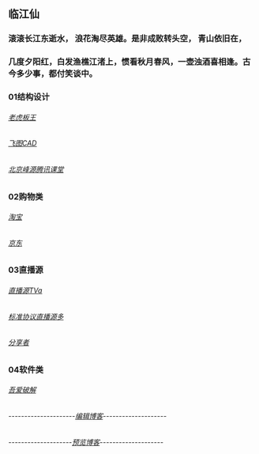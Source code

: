 ## 临江仙
### 滚滚长江东逝水， 浪花淘尽英雄。是非成败转头空， 青山依旧在，
### 几度夕阳红，白发渔樵江渚上，惯看秋月春风，一壶浊酒喜相逢。古今多少事，都付笑谈中。


### 01结构设计
######  [老虎板王](http://www.banwangcad.com/index.aspx)
######  [飞图CAD](https://www.ftcad.com/)
###### [北京峰源腾讯课堂](https://ke.qq.com/course/133303?taid=12328733688072375)

### 02购物类
###### [淘宝](https://www.taobao.com/)
###### [京东](https://www.jd.com//)


### 03直播源

###### [直播源TVa](https://1734320.github.io/tva.txt)
###### [标准协议直播源多](https://github.com/SPX372928/MyIPTV)
###### [分享者](https://www.sharerw.com/)




### 04软件类
###### [吾爱破解](https://www.52pojie.cn/)







###### ---------------------[编辑博客](https://github.com/1734320/1734320.github.io/edit/master/README.md)--------------------
######  --------------------[预览博客](https://1734320.github.io/)--------------------
